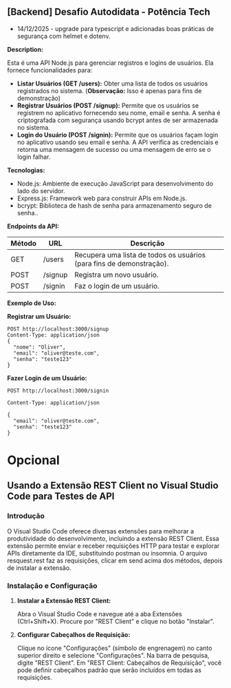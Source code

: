 ## [Backend] Desafio Autodidata - Potência Tech

- 14/12/2025 - upgrade para typescript e adicionadas boas práticas de segurança com helmet e dotenv.

**Description:** 

Esta é uma API Node.js para gerenciar registros e logins de usuários. Ela fornece funcionalidades para:

- **Listar Usuários (GET /users):** Obter uma lista de todos os usuários registrados no sistema. (**Observação:** Isso é apenas para fins de demonstração)
- **Registrar Usuários (POST /signup):** Permite que os usuários se registrem no aplicativo fornecendo seu nome, email e senha. A senha é criptografada com segurança usando bcrypt antes de ser armazenada no sistema.
- **Login do Usuário (POST /signin):** Permite que os usuários façam login no aplicativo usando seu email e senha. A API verifica as credenciais e retorna uma mensagem de sucesso ou uma mensagem de erro se o login falhar.

**Tecnologias:**

- Node.js: Ambiente de execução JavaScript para desenvolvimento do lado do servidor.
- Express.js: Framework web para construir APIs em Node.js.
- bcrypt: Biblioteca de hash de senha para armazenamento seguro de senha..

**Endpoints da API:**

| Método | URL | Descrição |
| --- | --- | --- |
| GET | /users | Recupera uma lista de todos os usuários (para fins de demonstração). |
| POST | /signup | Registra um novo usuário. |
| POST | /signin | Faz o login de um usuário. |

**Exemplo de Uso:**

**Registrar um Usuário:**

```
POST http://localhost:3000/signup
Content-Type: application/json
{
  "nome": "Oliver",
  "email": "oliver@teste.com",
  "senha": "teste123"
}
```


**Fazer Login de um Usuário:**
```
POST http://localhost:3000/signin

Content-Type: application/json

{
  "email": "oliver@teste.com",
  "senha": "teste123"
}
```

# Opcional

## Usando a Extensão REST Client no Visual Studio Code para Testes de API

### Introdução

O Visual Studio Code oferece diversas extensões para melhorar a produtividade do desenvolvimento, incluindo a extensão REST Client. Essa extensão permite enviar e receber requisições HTTP para testar e explorar APIs diretamente da IDE, substituindo postman ou insomnia. O arquivo resquest.rest faz as requisições, clicar em send acima dos métodos, depois de instalar a extensão.

### Instalação e Configuração

1. **Instalar a Extensão REST Client:**
    
    Abra o Visual Studio Code e navegue até a aba Extensões (Ctrl+Shift+X). Procure por "REST Client" e clique no botão "Instalar".
    
2. **Configurar Cabeçalhos de Requisição:**
    
    Clique no ícone "Configurações" (símbolo de engrenagem) no canto superior direito e selecione "Configurações". Na barra de pesquisa, digite "REST Client". Em "REST Client: Cabeçalhos de Requisição", você pode definir cabeçalhos padrão que serão incluídos em todas as requisições.
